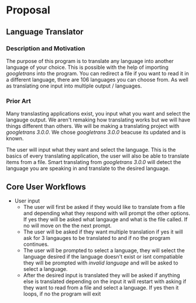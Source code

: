 # Proposal

## Language Translator

### Description and Motivation
The purpose of this program is to translate any language into another language of your choice.
This is possible with the help of importing *googletrans* into the program. You can redirect a file if you want to read it in a different language, there are 106 languages you can choose from. As well as translating one input into multiple output / languages.

### Prior Art
Many translasting applications exist, you input what you want and select the langauge output. We aren't remaking how translating works but we will have things different than others. We will be making a translating project with *googletrans 3.0.0*. We chose *googletrans 3.0.0* beacuse its updated and is known.

The user will input what they want and select the language. This is the basics of every translating application, the user will also be able to translate items from a file. Smart translating from *googletrans 3.0.0* will detect the language you are speaking in and translate to the desired language.


## Core User Workflows
- User input
  - The user will first be asked if they would like to translate from a file and depending what they respond with will prompt the other options. If yes they will be asked what langauge and what is the file called. If no will move on the the next prompt.
   - The user will be asked if they want multiple translation if yes it will ask for 3 langauges to be translated to and if no the program continues.
  - The user will be prompted to select a language, they will select the language desired if the language doesn't exist or isnt compatiable they will be prompted with *invalid language* and will be asked to select a language.
  - After the desired input is translated they will be asked if anything else is translated depending on the input it will restart with asking if they want to read from a file and select a language. If yes then it loops, if no the program will exit
  

